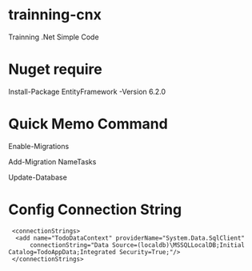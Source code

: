 # trainning-cnx
Trainning .Net Simple Code

# Nuget require
Install-Package EntityFramework -Version 6.2.0

# Quick Memo Command
Enable-Migrations

Add-Migration NameTasks

Update-Database

# Config Connection String


  <connectionStrings>
     
     <connectionStrings>
      <add name="TodoDataContext" providerName="System.Data.SqlClient"    
          connectionString="Data Source=(localdb)\MSSQLLocalDB;Initial Catalog=TodoAppData;Integrated Security=True;"/>
     </connectionStrings>
     
  </connectionStrings>
